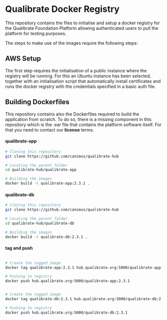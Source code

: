 # Qualibrate Docker Registry

This repository contains the files to initialise and setup a docker registry for the Qualibrate Foundation Platform allowing authenticated users to pull the platform for testing purposes.

The steps to make use of the images require the following steps:

## AWS Setup
The first step requires the initialisation of a public instance where the registry will be running. For this an Ubuntu instance has been selected, together with an initialisation script that automatically install certificates and runs the docker registry with the credentials specified in a basic auth file.

## Building Dockerfiles
This repository contains also the Dockerfiles required to build the application from scratch. To do so, there is a missing component in this repository which is the .ear file that contains the platform software itself. For that you need to contact our __license__ terms.

#### qualibrate-app
```sh
# Cloning this repository
git clone https://github.com/canimus/qualibrate-hub

# Locating the parent folder
cd qualibrate-hub/qualibrate-app

# Building the images
docker build -t qualibrate-app:2.3.1 .

```

#### qualibrate-db
```sh
# Cloning this repository
git clone https://github.com/canimus/qualibrate-hub

# Locating the parent folder
cd qualibrate-hub/qualibrate-db

# Building the images
docker build -t qualibrate-db:2.3.1 .

```

#### tag and push
```sh

# Create the tagged image
docker tag qualibrate-app:2.3.1 hub.qualibrate.org:5000/qualibrate-app:2.3.1

# Pushing to registry
docker push hub.qualibrate.org:5000/qualibrate-app:2.3.1


# Create the tagged image
docker tag qualibrate-db:2.3.1 hub.qualibrate.org:5000/qualibrate-db:2.3.1

# Pushing to registry
docker push hub.qualibrate.org:5000/qualibrate-db:2.3.1

```
